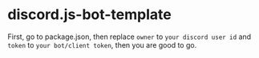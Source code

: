 # discord.js-bot-template

First, go to package.json, then replace `owner` to `your discord user id` and `token` to `your bot/client token`, then you are good to go.
